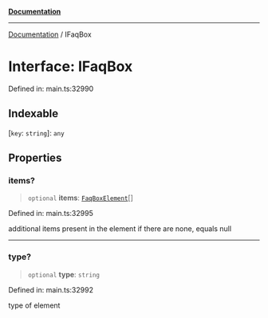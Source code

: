 [**Documentation**](../README.md)

***

[Documentation](../README.md) / IFaqBox

# Interface: IFaqBox

Defined in: main.ts:32990

## Indexable

\[`key`: `string`\]: `any`

## Properties

### items?

> `optional` **items**: [`FaqBoxElement`](../classes/FaqBoxElement.md)[]

Defined in: main.ts:32995

additional items present in the element
if there are none, equals null

***

### type?

> `optional` **type**: `string`

Defined in: main.ts:32992

type of element

